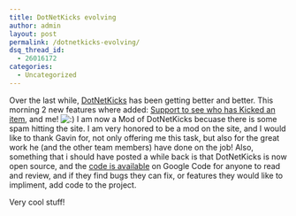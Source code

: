 ```yaml
---
title: DotNetKicks evolving
author: admin
layout: post
permalink: /dotnetkicks-evolving/
dsq_thread_id:
  - 26016172
categories:
  - Uncategorized
---
```

Over the last while, [DotNetKicks][1] has been getting better and better. This morning 2 new features where added: [Support to see who has Kicked an item][2], and me! <img src="http://blog.lotas-smartman.net/wp-includes/images/smilies/icon_smile.gif" alt=":)" class="wp-smiley" /> I am now a Mod of DotNetKicks becuase there is some spam hitting the site. I am very honored to be a mod on the site, and I would like to thank Gavin for, not only offering me this task, but also for the great work he (and the other team members) have done on the job! Also, something that i should have posted a while back is that DotNetKicks is now open source, and the [code is available][3] on Google Code for anyone to read and review, and if they find bugs they can fix, or features they would like to impliment, add code to the project.

Very cool stuff!&nbsp;

 [1]: http://www.dotnetkicks.com
 [2]: http://blog.incremental.ie/archive/2007/08/30/who-kicked-it.aspx
 [3]: http://code.google.com/p/dotnetkicks/